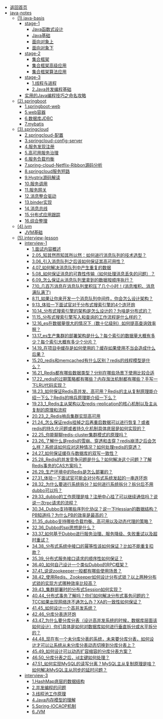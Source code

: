 - [返回首页](/)
- [java-notes](java-notes/)
  - [(1).java-basis](java-notes/(1).java-basis/)
    - [stage-1](java-notes/(1).java-basis/stage-1/)
      - [Java函数式设计](java-notes/(1).java-basis/stage-1/Java函数式设计.md)
      - [Java基础](java-notes/(1).java-basis/stage-1/Java基础.md)
      - [面向对象上](java-notes/(1).java-basis/stage-1/面向对象上.md)
      - [面向对象下](java-notes/(1).java-basis/stage-1/面向对象下.md)
    - [stage-2](java-notes/(1).java-basis/stage-2/)
      - [集合框架](java-notes/(1).java-basis/stage-2/集合框架.md)
      - [集合框架高级应用](java-notes/(1).java-basis/stage-2/集合框架高级应用.md)
      - [集合框架算法应用](java-notes/(1).java-basis/stage-2/集合框架算法应用.md)
    - [stage-3](java-notes/(1).java-basis/stage-3/)
      - [1.线程与进程](java-notes/(1).java-basis/stage-3/1.线程与进程.md)
      - [2.Java并发编程基础](java-notes/(1).java-basis/stage-3/2.Java并发编程基础.md)
    - [实用的Java编程技巧之命名攻略](java-notes/(1).java-basis/实用的Java编程技巧之命名攻略.md)
  - [(2).springboot](java-notes/(2).springboot/)
    - [1.springboot-web](java-notes/(2).springboot/1.springboot-web.md)
    - [5.web容器](java-notes/(2).springboot/5.web容器.md)
    - [6.数据库JDBC](java-notes/(2).springboot/6.数据库JDBC.md)
    - [7.mybatis](java-notes/(2).springboot/7.mybatis.md)
  - [(3).springcloud](java-notes/(3).springcloud/)
    - [2.springcloud-配置](java-notes/(3).springcloud/2.springcloud-配置.md)
    - [3.springcloud-config-server](java-notes/(3).springcloud/3.springcloud-config-server.md)
    - [4.服务发现注册](java-notes/(3).springcloud/4.服务发现注册.md)
    - [5.高可用服务治理](java-notes/(3).springcloud/5.高可用服务治理.md)
    - [6.服务负载均衡](java-notes/(3).springcloud/6.服务负载均衡.md)
    - [7.spring-cloud-Netflix-Ribbon源码分析](java-notes/(3).springcloud/7.spring-cloud-Netflix-Ribbon源码分析.md)
    - [8.springcloud服务短路](java-notes/(3).springcloud/8.springcloud服务短路.md)
    - [9.Hystrix源码解读](java-notes/(3).springcloud/9.Hystrix源码解读.md)
    - [10.服务调用](java-notes/(3).springcloud/10.服务调用.md)
    - [11.服务网关](java-notes/(3).springcloud/11.服务网关.md)
    - [12.消息整合驱动](java-notes/(3).springcloud/12.消息整合驱动.md)
    - [13.binder实现](java-notes/(3).springcloud/13.binder实现.md)
    - [14.消息总线](java-notes/(3).springcloud/14.消息总线.md)
    - [15.分布式应用跟踪](java-notes/(3).springcloud/15.分布式应用跟踪.md)
    - [16.综合整理](java-notes/(3).springcloud/16.综合整理.md)
  - [(4).jvm](java-notes/(4).jvm/)
    - [JVM基础](java-notes/(4).jvm/JVM基础.md)
  - [(5).interview-lesson](java-notes/(5).interview-lesson/)
    - [interview-1](java-notes/(5).interview-lesson/interview-1/)
      - [1.面试内容概述](java-notes/(5).interview-lesson/interview-1/1.面试内容概述.md)
      - [2.05_知其然而知其所以然：如何进行消息队列的技术选型？](java-notes/(5).interview-lesson/interview-1/2.05_知其然而知其所以然：如何进行消息队列的技术选型？.md)
      - [3.06_引入消息队列之后该如何保证其高可用性？](java-notes/(5).interview-lesson/interview-1/3.06_引入消息队列之后该如何保证其高可用性？.md)
      - [4.07_如何解决消息队列中产生重复的数据](java-notes/(5).interview-lesson/interview-1/4.07_如何解决消息队列中产生重复的数据.md)
      - [5.08_如何保证消息的可靠性传输（如何处理消息丢失的问题）？](java-notes/(5).interview-lesson/interview-1/5.08_如何保证消息的可靠性传输（如何处理消息丢失的问题）？.md)
      - [6.09_怎么保证从消息队列里拿到的数据按顺序执行？](java-notes/(5).interview-lesson/interview-1/6.09_怎么保证从消息队列里拿到的数据按顺序执行？.md)
      - [7.10_几百万消息在消息队列里积压了几个小时！(消息堆积、消息满队满了)](java-notes/(5).interview-lesson/interview-1/7.10_几百万消息在消息队列里积压了几个小时！(消息堆积、消息满队满了).md)
      - [8.11_如果让你来开发一个消息队列中间件，你会怎么设计架构？](java-notes/(5).interview-lesson/interview-1/8.11_如果让你来开发一个消息队列中间件，你会怎么设计架构？.md)
      - [9.13_体验一下面试官对于分布式搜索引擎的4个连环炮](java-notes/(5).interview-lesson/interview-1/9.13_体验一下面试官对于分布式搜索引擎的4个连环炮.md)
      - [10.14_分布式搜索引擎的架构是怎么设计的？为啥是分布式的？](java-notes/(5).interview-lesson/interview-1/10.14_分布式搜索引擎的架构是怎么设计的？为啥是分布式的？.md)
      - [11.15_分布式搜索引擎写入和查询的工作流程是什么样的？](java-notes/(5).interview-lesson/interview-1/11.15_分布式搜索引擎写入和查询的工作流程是什么样的？.md)
      - [12.16_es在数据量很大的情况下（数十亿级别）如何提高查询效率啊？](java-notes/(5).interview-lesson/interview-1/12.16_es在数据量很大的情况下（数十亿级别）如何提高查询效率啊？.md)
      - [13.17_es生产集群的部署架构是什么？每个索引的数据量大概有多少？每个索引大概有多少个分片？](java-notes/(5).interview-lesson/interview-1/13.17_es生产集群的部署架构是什么？每个索引的数据量大概有多少？每个索引大概有多少个分片？.md)
      - [14.19_在项目中缓存是如何使用的？缓存如果使用不当会造成什么后果？](java-notes/(5).interview-lesson/interview-1/14.19_在项目中缓存是如何使用的？缓存如果使用不当会造成什么后果？.md)
      - [15.20_redis和memcached有什么区别？redis的线程模型是什么？](java-notes/(5).interview-lesson/interview-1/15.20_redis和memcached有什么区别？redis的线程模型是什么？.md)
      - [16.21_Redis都有哪些数据类型？分别在哪些场景下使用比较合适](java-notes/(5).interview-lesson/interview-1/16.21_Redis都有哪些数据类型？分别在哪些场景下使用比较合适.md)
      - [17.22_redis的过期策略都有哪些？内存淘汰机制都有哪些？手写一下LRU代码实现？](java-notes/(5).interview-lesson/interview-1/17.22_redis的过期策略都有哪些？内存淘汰机制都有哪些？手写一下LRU代码实现？.md)
      - [18.23_如何保证Redis高并发、高可用？Redis的主从复制原理能介绍一下么？Redis的哨兵原理能介绍一下么？](java-notes/(5).interview-lesson/interview-1/18.23_如何保证Redis高并发、高可用？Redis的主从复制原理能介绍一下么？Redis的哨兵原理能介绍一下么？.md)
      - [19.23_1_Redis主从架构以及redis-replication的核心机制以及主从复制的原理和流程](java-notes/(5).interview-lesson/interview-1/19.23_1_Redis主从架构以及redis-replication的核心机制以及主从复制的原理和流程.md)
      - [20.23_2_Redis哨兵集群实现高可用](java-notes/(5).interview-lesson/interview-1/20.23_2_Redis哨兵集群实现高可用.md)
      - [21.24_怎么保证redis挂掉之后再重启数据可以进行恢复？或者redis的持久化问题或者持久化机制具体底层是如何实现的？](java-notes/(5).interview-lesson/interview-1/21.24_怎么保证redis挂掉之后再重启数据可以进行恢复？或者redis的持久化问题或者持久化机制具体底层是如何实现的？.md)
      - [22.25_你能聊聊redis-cluster集群模式的原理吗？](java-notes/(5).interview-lesson/interview-1/22.25_你能聊聊redis-cluster集群模式的原理吗？.md)
      - [23.26_了解什么是redis的雪崩、穿透和击穿？redis崩溃之后会怎么样？系统该如何应对这种情况？如何处理redis的穿透？](java-notes/(5).interview-lesson/interview-1/23.26_了解什么是redis的雪崩、穿透和击穿？redis崩溃之后会怎么样？系统该如何应对这种情况？如何处理redis的穿透？.md)
      - [24.27_如何保证缓存与数据库的双写一致性？](java-notes/(5).interview-lesson/interview-1/24.27_如何保证缓存与数据库的双写一致性？.md)
      - [25.28_Redis的并发竞争问题是什么？如何解决这个问题？了解Redis事务的CAS方案吗？](java-notes/(5).interview-lesson/interview-1/25.28_Redis的并发竞争问题是什么？如何解决这个问题？了解Redis事务的CAS方案吗？.md)
      - [26.29_生产环境中的Redis是怎么部署的？](java-notes/(5).interview-lesson/interview-1/26.29_生产环境中的Redis是怎么部署的？.md)
      - [27.31_体验一下面试官可能会对分布式系统发起的一串连环炮](java-notes/(5).interview-lesson/interview-1/27.31_体验一下面试官可能会对分布式系统发起的一串连环炮.md)
      - [28.32_为什么要进行系统拆分？如何进行系统拆分？拆分后不用dubbo可以吗？](java-notes/(5).interview-lesson/interview-1/28.32_为什么要进行系统拆分？如何进行系统拆分？拆分后不用dubbo可以吗？.md)
      - [29.33_dubbo的工作原理是啥？注册中心挂了可以继续通信吗？说说一次rpc请求的流程？](java-notes/(5).interview-lesson/interview-1/29.33_dubbo的工作原理是啥？注册中心挂了可以继续通信吗？说说一次rpc请求的流程？.md)
      - [30.34_Dubbo支持哪些序列化协议？说一下Hessian的数据结构？PB知道吗？为什么PB的效率是最高的？](java-notes/(5).interview-lesson/interview-1/30.34_Dubbo支持哪些序列化协议？说一下Hessian的数据结构？PB知道吗？为什么PB的效率是最高的？.md)
      - [31.35_dubbo支持哪些负载均衡、高可用以及动态代理的策略？](java-notes/(5).interview-lesson/interview-1/31.35_dubbo支持哪些负载均衡、高可用以及动态代理的策略？.md)
      - [32.36_Dubbo的spi思想是什么？](java-notes/(5).interview-lesson/interview-1/32.36_Dubbo的spi思想是什么？.md)
      - [33.37_如何基于Dubbo进行服务治理、服务降级、失败重试以及超时重试？](java-notes/(5).interview-lesson/interview-1/33.37_如何基于Dubbo进行服务治理、服务降级、失败重试以及超时重试？.md)
      - [34.38_分布式系统中接口的幂等性该如何保证？比如不能重复扣款？](java-notes/(5).interview-lesson/interview-1/34.38_分布式系统中接口的幂等性该如何保证？比如不能重复扣款？.md)
      - [35.39_分布式服务接口请求的顺序性如何保证？](java-notes/(5).interview-lesson/interview-1/35.39_分布式服务接口请求的顺序性如何保证？.md)
      - [36.40_如何自己设计一个类似Dubbo的RPC框架？](java-notes/(5).interview-lesson/interview-1/36.40_如何自己设计一个类似Dubbo的RPC框架？.md)
      - [37.41_说说zookeeper一般都有哪些使用场景？](java-notes/(5).interview-lesson/interview-1/37.41_说说zookeeper一般都有哪些使用场景？.md)
      - [38.42_使用Redis、Zookeeper如何设计分布式锁？以上两种分布式锁的实现方式哪种效率比较高？](java-notes/(5).interview-lesson/interview-1/38.42_使用Redis、Zookeeper如何设计分布式锁？以上两种分布式锁的实现方式哪种效率比较高？.md)
      - [39.43_集群部署时的分布式Session如何实现？](java-notes/(5).interview-lesson/interview-1/39.43_集群部署时的分布式Session如何实现？.md)
      - [40.44_分布式事务了解吗？你们如何解决分布式事务问题的？TCC如果出现网络连不通怎么办？XA的一致性如何保证？](java-notes/(5).interview-lesson/interview-1/40.44_分布式事务了解吗？你们如何解决分布式事务问题的？TCC如果出现网络连不通怎么办？XA的一致性如何保证？.md)
      - [41.45_如何设计一个高并发系统？](java-notes/(5).interview-lesson/interview-1/41.45_如何设计一个高并发系统？.md)
      - [42.46_分库分表连环炮](java-notes/(5).interview-lesson/interview-1/42.46_分库分表连环炮.md)
      - [43.47_为什么要分库分表（设计高并发系统的时候，数据库层面该如何设计）你们具体是如何对数据库如何进行垂直拆分或水平拆分的？](java-notes/(5).interview-lesson/interview-1/43.47_为什么要分库分表（设计高并发系统的时候，数据库层面该如何设计）你们具体是如何对数据库如何进行垂直拆分或水平拆分的？.md)
      - [44.48_现在有一个未分库分表的系统，未来要分库分表，如何设计才可以让系统从未分库分表动态切换到分库分表上？](java-notes/(5).interview-lesson/interview-1/44.48_现在有一个未分库分表的系统，未来要分库分表，如何设计才可以让系统从未分库分表动态切换到分库分表上？.md)
      - [45.49_如何设计可以动态扩容缩容的分库分表方案？](java-notes/(5).interview-lesson/interview-1/45.49_如何设计可以动态扩容缩容的分库分表方案？.md)
      - [46.50_分库分表之后，id主键如何处理？](java-notes/(5).interview-lesson/interview-1/46.50_分库分表之后，id主键如何处理？.md)
      - [47.51_如何实现MySQL的读写分离？MySQL主从复制原理是啥？如何解决MySQL主从同步的延时问题？](java-notes/(5).interview-lesson/interview-1/47.51_如何实现MySQL的读写分离？MySQL主从复制原理是啥？如何解决MySQL主从同步的延时问题？.md)
    - [interview-3](java-notes/(5).interview-lesson/interview-3/)
      - [1.HashMap底层的数据结构](java-notes/(5).interview-lesson/interview-3/1.HashMap底层的数据结构.md)
      - [2.并发编程的问题](java-notes/(5).interview-lesson/interview-3/2.并发编程的问题.md)
      - [3.线程池工作原理](java-notes/(5).interview-lesson/interview-3/3.线程池工作原理.md)
      - [4.Java内存模型的理解](java-notes/(5).interview-lesson/interview-3/4.Java内存模型的理解.md)
      - [5.Spring-IOCAOP机制](java-notes/(5).interview-lesson/interview-3/5.Spring-IOCAOP机制.md)
      - [6.JVM](java-notes/(5).interview-lesson/interview-3/6.JVM.md)
